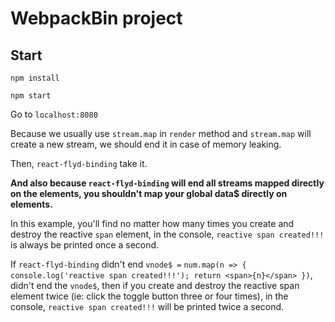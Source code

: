 # WebpackBin project

## Start

`npm install`

`npm start`

Go to `localhost:8080`

Because we usually use `stream.map` in `render` method and `stream.map` will create a new stream, we should end it in case of memory leaking.

Then, `react-flyd-binding` take it.

**And also because `react-flyd-binding` will end all streams mapped directly on the elements, you shouldn't map your global data$ directly on elements.**

In this example, you'll find no matter how many times you create and destroy the reactive `span` element, in the console, `reactive span created!!!` is always be printed once a second.

If `react-flyd-binding` didn't end `vnode$ =` `num.map(n => { console.log('reactive span created!!!'); return <span>{n}</span> })`, didn't end the `vnode$`, then if you create and destroy the reactive span element twice (ie: click the toggle button three or four times), in the console, `reactive span created!!!` will be printed twice a second.
